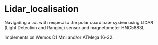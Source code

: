 # Lidar_localisation

Navigating a bot with respect to the polar coordinate system using LIDAR (Light Detection and Ranging) sensor and magnetometer HMC5883L.

Implements on Wemos D1 Mini and/or ATMega 16-32.

